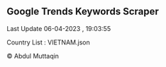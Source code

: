 

## Google Trends Keywords Scraper 
 
Last Update 06-04-2023 , 19:03:55

Country List :
VIETNAM.json



© Abdul Muttaqin 
